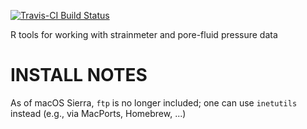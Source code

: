 [![Travis-CI Build Status](https://travis-ci.org/abarbour/strain.svg?branch=master)](https://travis-ci.org/abarbour/strain)

R tools for working with strainmeter and pore-fluid pressure data

# INSTALL NOTES

As of macOS Sierra, `ftp` is no longer included; one can use `inetutils` instead (e.g., via MacPorts, Homebrew, ...)
